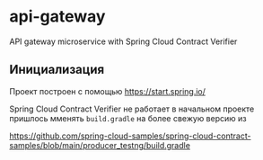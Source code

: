 # api-gateway

API gateway microservice with Spring Cloud Contract Verifier

## Инициализация

Проект построен с помощью https://start.spring.io/

Spring Cloud Contract Verifier не работает в начальном проекте  
пришлось мменять `build.gradle` на более свежую версию из  

https://github.com/spring-cloud-samples/spring-cloud-contract-samples/blob/main/producer_testng/build.gradle





